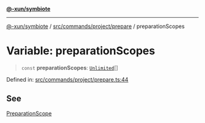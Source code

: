 [**@-xun/symbiote**](../../../../../README.md)

***

[@-xun/symbiote](../../../../../README.md) / [src/commands/project/prepare](../README.md) / preparationScopes

# Variable: preparationScopes

> `const` **preparationScopes**: [`Unlimited`](../../../../configure/enumerations/UnlimitedGlobalScope.md#unlimited)[]

Defined in: [src/commands/project/prepare.ts:44](https://github.com/Xunnamius/symbiote/blob/a432129d36367c9c0fe2512d6ba837487d12f425/src/commands/project/prepare.ts#L44)

## See

[PreparationScope](../../../../configure/enumerations/UnlimitedGlobalScope.md)
